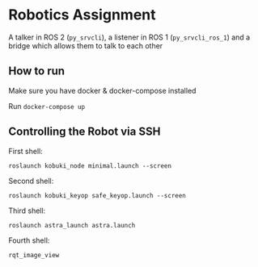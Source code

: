 # Robotics Assignment

A talker in ROS 2 (`py_srvcli`), a listener in ROS 1 (`py_srvcli_ros_1`) and a bridge which allows them to talk to each other

## How to run

Make sure you have docker & docker-compose installed

Run `docker-compose up`

## Controlling the Robot via SSH

First shell:

`roslaunch kobuki_node minimal.launch --screen`

Second shell:

`roslaunch kobuki_keyop safe_keyop.launch --screen`

Third shell:

`roslaunch astra_launch astra.launch`

Fourth shell:

`rqt_image_view`
